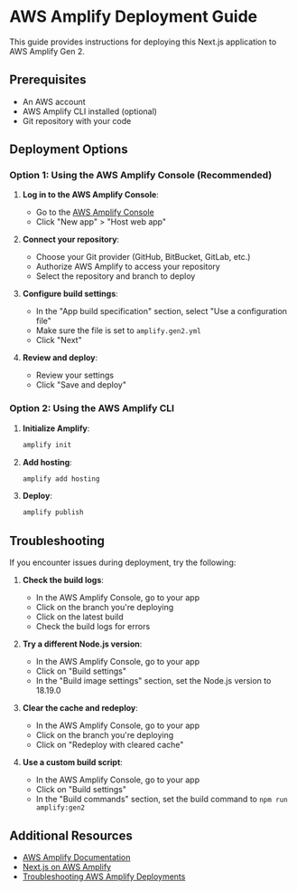 # AWS Amplify Deployment Guide

This guide provides instructions for deploying this Next.js application to AWS Amplify Gen 2.

## Prerequisites

- An AWS account
- AWS Amplify CLI installed (optional)
- Git repository with your code

## Deployment Options

### Option 1: Using the AWS Amplify Console (Recommended)

1. **Log in to the AWS Amplify Console**:
   - Go to the [AWS Amplify Console](https://console.aws.amazon.com/amplify/home)
   - Click "New app" > "Host web app"

2. **Connect your repository**:
   - Choose your Git provider (GitHub, BitBucket, GitLab, etc.)
   - Authorize AWS Amplify to access your repository
   - Select the repository and branch to deploy

3. **Configure build settings**:
   - In the "App build specification" section, select "Use a configuration file"
   - Make sure the file is set to `amplify.gen2.yml`
   - Click "Next"

4. **Review and deploy**:
   - Review your settings
   - Click "Save and deploy"

### Option 2: Using the AWS Amplify CLI

1. **Initialize Amplify**:
   ```bash
   amplify init
   ```

2. **Add hosting**:
   ```bash
   amplify add hosting
   ```

3. **Deploy**:
   ```bash
   amplify publish
   ```

## Troubleshooting

If you encounter issues during deployment, try the following:

1. **Check the build logs**:
   - In the AWS Amplify Console, go to your app
   - Click on the branch you're deploying
   - Click on the latest build
   - Check the build logs for errors

2. **Try a different Node.js version**:
   - In the AWS Amplify Console, go to your app
   - Click on "Build settings"
   - In the "Build image settings" section, set the Node.js version to 18.19.0

3. **Clear the cache and redeploy**:
   - In the AWS Amplify Console, go to your app
   - Click on the branch you're deploying
   - Click on "Redeploy with cleared cache"

4. **Use a custom build script**:
   - In the AWS Amplify Console, go to your app
   - Click on "Build settings"
   - In the "Build commands" section, set the build command to `npm run amplify:gen2`

## Additional Resources

- [AWS Amplify Documentation](https://docs.aws.amazon.com/amplify/latest/userguide/welcome.html)
- [Next.js on AWS Amplify](https://docs.aws.amazon.com/amplify/latest/userguide/server-side-rendering-amplify.html)
- [Troubleshooting AWS Amplify Deployments](https://docs.aws.amazon.com/amplify/latest/userguide/troubleshooting-ssr-deployment.html)

